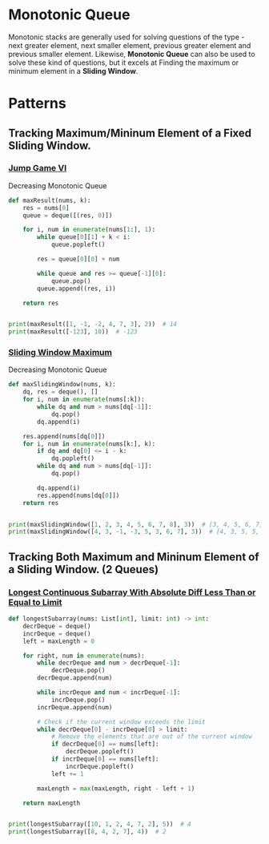 # Monotonic Queue
Monotonic stacks are generally used for solving questions of the type - next greater element, next smaller element, previous greater element and previous smaller element. Likewise, **Monotonic Queue** can also be used to solve these kind of questions, but it excels at Finding the maximum or minimum element in a **Sliding Window**.

# Patterns
## Tracking Maximum/Mininum Element of a Fixed Sliding Window.
### [Jump Game VI](https://leetcode.com/problems/jump-game-vi/)
Decreasing Monotonic Queue
```python
def maxResult(nums, k):
    res = nums[0]
    queue = deque([(res, 0)])

    for i, num in enumerate(nums[1:], 1):
        while queue[0][1] + k < i:
            queue.popleft()

        res = queue[0][0] + num

        while queue and res >= queue[-1][0]:
            queue.pop()
        queue.append((res, i))

    return res


print(maxResult([1, -1, -2, 4, 7, 3], 2))  # 14
print(maxResult([-123], 10))  # -123
```

### [Sliding Window Maximum](https://leetcode.com/problems/sliding-window-maximum/)
Decreasing Monotonic Queue
```python
def maxSlidingWindow(nums, k):
    dq, res = deque(), []
    for i, num in enumerate(nums[:k]):
        while dq and num > nums[dq[-1]]:
            dq.pop()
        dq.append(i)

    res.append(nums[dq[0]])
    for i, num in enumerate(nums[k:], k):
        if dq and dq[0] <= i - k:
            dq.popleft()
        while dq and num > nums[dq[-1]]:
            dq.pop()

        dq.append(i)
        res.append(nums[dq[0]])
    return res


print(maxSlidingWindow([1, 2, 3, 4, 5, 6, 7, 8], 3))  # [3, 4, 5, 6, 7, 8]
print(maxSlidingWindow([4, 3, -1, -3, 5, 3, 6, 7], 3))  # [4, 3, 5, 5, 6, 7]
```

## Tracking Both Maximum and Mininum Element of a Sliding Window. (2 Queues)
### [Longest Continuous Subarray With Absolute Diff Less Than or Equal to Limit](https://leetcode.com/problems/longest-continuous-subarray-with-absolute-diff-less-than-or-equal-to-limit/)
```python
def longestSubarray(nums: List[int], limit: int) -> int:
    decrDeque = deque()
    incrDeque = deque()
    left = maxLength = 0

    for right, num in enumerate(nums):
        while decrDeque and num > decrDeque[-1]:
            decrDeque.pop()
        decrDeque.append(num)

        while incrDeque and num < incrDeque[-1]:
            incrDeque.pop()
        incrDeque.append(num)

        # Check if the current window exceeds the limit
        while decrDeque[0] - incrDeque[0] > limit:
            # Remove the elements that are out of the current window
            if decrDeque[0] == nums[left]:
                decrDeque.popleft()
            if incrDeque[0] == nums[left]:
                incrDeque.popleft()
            left += 1

        maxLength = max(maxLength, right - left + 1)

    return maxLength


print(longestSubarray([10, 1, 2, 4, 7, 2], 5))  # 4
print(longestSubarray([8, 4, 2, 7], 4))  # 2
```
